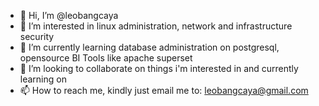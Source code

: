 - 👋 Hi, I’m @leobangcaya
- 👀 I’m interested in linux administration, network and infrastructure security
- 🌱 I’m currently learning database administration on postgresql, opensource BI Tools like apache superset
- 💞️ I’m looking to collaborate on things i'm interested in and currently learning on
- 📫 How to reach me, kindly just email me to: leobangcaya@gmail.com

<!---
leobangcaya/leobangcaya is a ✨ special ✨ repository because its `README.md` (this file) appears on your GitHub profile.
You can click the Preview link to take a look at your changes.
--->
